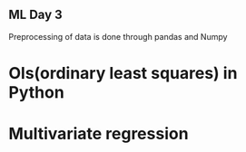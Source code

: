 ## ML Day 3

Preprocessing of data is done through pandas and Numpy

# Ols(ordinary least squares) in Python

# Multivariate regression

